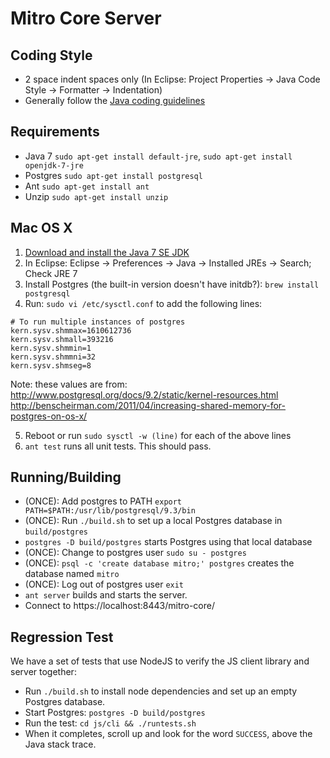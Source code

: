 Mitro Core Server
==========


Coding Style
------------

* 2 space indent spaces only (In Eclipse: Project Properties -> Java Code Style -> Formatter -> Indentation)
* Generally follow the [Java coding guidelines](http://google-styleguide.googlecode.com/svn/trunk/javaguide.html)


Requirements
----------------------

* Java 7 `sudo apt-get install default-jre`, `sudo apt-get install openjdk-7-jre`
* Postgres `sudo apt-get install postgresql`
* Ant `sudo apt-get install ant`
* Unzip `sudo apt-get install unzip`

Mac OS X
--------

1. [Download and install the Java 7 SE JDK](http://www.oracle.com/technetwork/java/javase/downloads/index.html)
2. In Eclipse: Eclipse -> Preferences -> Java -> Installed JREs -> Search; Check JRE 7
3. Install Postgres (the built-in version doesn't have initdb?): `brew install postgresql`
4. Run: `sudo vi /etc/sysctl.conf` to add the following lines:

```
# To run multiple instances of postgres
kern.sysv.shmmax=1610612736
kern.sysv.shmall=393216
kern.sysv.shmmin=1
kern.sysv.shmmni=32
kern.sysv.shmseg=8
```

Note: these values are from: http://www.postgresql.org/docs/9.2/static/kernel-resources.html http://benscheirman.com/2011/04/increasing-shared-memory-for-postgres-on-os-x/

5. Reboot or run `sudo sysctl -w (line)` for each of the above lines
6. `ant test` runs all unit tests. This should pass.


Running/Building
----------------

* (ONCE): Add postgres to PATH `export PATH=$PATH:/usr/lib/postgresql/9.3/bin`
* (ONCE): Run `./build.sh` to set up a local Postgres database in `build/postgres`
* `postgres -D build/postgres` starts Postgres using that local database
* (ONCE): Change to postgres user `sudo su - postgres`
* (ONCE): `psql -c 'create database mitro;' postgres` creates the database named `mitro`
* (ONCE): Log out of postgres user `exit`
* `ant server` builds and starts the server.
* Connect to https://localhost:8443/mitro-core/


Regression Test
---------------

We have a set of tests that use NodeJS to verify the JS client library and server together:

* Run `./build.sh` to install node dependencies and set up an empty Postgres database.
* Start Postgres: `postgres -D build/postgres`
* Run the test: `cd js/cli && ./runtests.sh`
* When it completes, scroll up and look for the word `SUCCESS`, above the Java stack trace.
